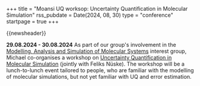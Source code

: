 +++
title       = "Moansi UQ worksop: Uncertainty Quantification in Molecular Simulation"
rss_pubdate = Date(2024, 08, 30)
type        = "conference"
startpage   = true
+++

{{newsheader}}

**29.08.2024 - 30.08.2024** As part of our group's involvement in the
[Modelling, Analysis and Simulation of Molecular Systems](https://moansi.wixsite.com/gamm)
interest group, Michael co-organises a workshop
on [Uncertainty Quantification in Molecular Simulation](https://indico3.mpi-magdeburg.mpg.de/event/40/)
(jointly with Feliks Nüske).
The workshop will be a lunch-to-lunch event tailored to people, who are familiar with the modelling
of molecular simulations, but not yet familiar with UQ and error estimation.

